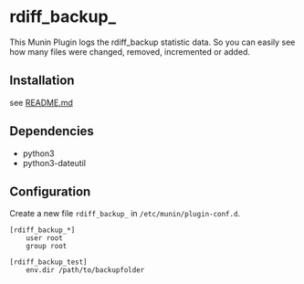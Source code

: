 # rdiff_backup_
This Munin Plugin logs the rdiff_backup statistic data.
So you can easily see how many files were changed, removed, incremented or added.

## Installation
see [README.md](../README.md)

## Dependencies
* python3
* python3-dateutil

## Configuration
Create a new file `rdiff_backup_` in `/etc/munin/plugin-conf.d`.
```config
[rdiff_backup_*]
    user root
    group root

[rdiff_backup_test]
    env.dir /path/to/backupfolder
```